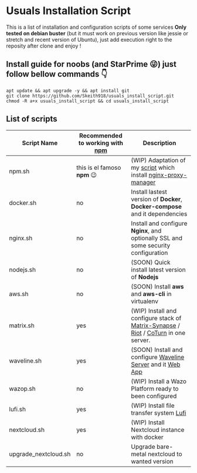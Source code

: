 # Usuals Installation Script
This is a list of installation and configuration scripts of some services __Only tested on debian buster__ (but it must work on previous version like jessie or stretch and recent version of Ubuntu), just add execution right to the reposity after clone and enjoy !

## Install guide for noobs (and StarPrime :stuck_out_tongue_winking_eye:) just follow bellow commands :point_down:
```
apt update && apt upgrade -y && apt install git
git clone https://github.com/Skeith918/usuals_install_script.git
chmod -R a+x usuals_install_script && cd usuals_install_script
```
## List of scripts
Script Name    | Recommended to working with [npm](https://github.com/Skeith918/nginx-proxy-manager_install_script) | Description
-------------  | ----------- | -------------
npm.sh | this is el famoso **npm** :wink:	 | (WIP) Adaptation of my [script](https://github.com/Skeith918/nginx-proxy-manager_install_script) which install [nginx-proxy-manager](https://github.com/jc21/nginx-proxy-manager)
docker.sh | no | Install lastest version of **Docker**, **Docker-compose** and it dependencies
nginx.sh | no | Install and configure **Nginx**, and optionally SSL and some security configuration
nodejs.sh | no | (SOON) Quick install latest version of **Nodejs**
aws.sh | no | (SOON) Install **aws** and **aws-cli** in virtualenv
matrix.sh | yes | (WIP) Install and configure stack of [Matrix-Synapse](https://github.com/matrix-org/synapse) / [Riot](https://github.com/vector-im/riot-web) / [CoTurn](https://github.com/coturn/coturn) in one server.
waveline.sh | yes | (SOON) Install and configure [Waveline Server](https://github.com/Wellenline/waveline-server) and it [Web App](https://github.com/Wellenline/waveline-web)
wazop.sh | no | (WIP) Install a Wazo Platform ready to been configured
lufi.sh | yes | (WIP) Install file transfer system [Lufi](https://framagit.org/fiat-tux/hat-softwares/lufi)
nextcloud.sh | yes | (WIP) Install Nextcloud instance with docker
upgrade_nextcloud.sh | no | Upgrade bare-metal nextcloud to wanted version 

